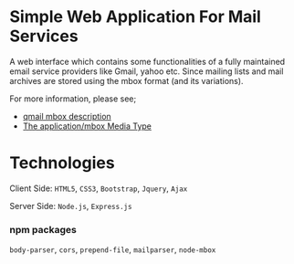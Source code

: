 # Simple Web Application For Mail Services
A web interface which contains some functionalities of a fully maintained email service providers like Gmail, yahoo etc. Since mailing lists and mail archives are stored using the mbox format (and its variations).

For more information, please see;
- [qmail mbox description](http://qmail.omnis.ch/man/man5/mbox.html)
- [The application/mbox Media Type](https://tools.ietf.org/html/rfc4155)

# Technologies
Client Side: `HTML5`, `CSS3`, `Bootstrap`, `Jquery`, `Ajax`

Server Side: `Node.js`, `Express.js`

### npm packages
`body-parser`, `cors`, `prepend-file`, `mailparser`, `node-mbox`
